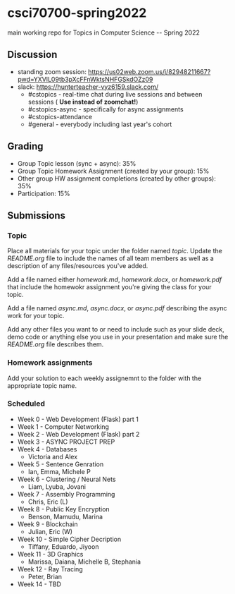 # csci70700-spring2022

main working repo for Topics in  Computer Science -- Spring 2022

## Discussion
- standing zoom session: https://us02web.zoom.us/j/82948211667?pwd=YXVlL09tb3pXcFFnWktsNHFGSkdOZz09
- slack: https://hunterteacher-vyz6159.slack.com/
  - #cstopics - real-time chat during live sessions and between sessions ( __Use instead of zoomchat!__)
  - #cstopics-async - specifically for async assignments
  - #cstopics-attendance 
  - #general - everybody including last year's cohort

## Grading
- Group Topic lesson (sync + async): 35%
- Group Topic Homework Assignment (created by your group): 15%
- Other group HW assignment completions (created by other groups): 35%
- Participation: 15%

## Submissions

### Topic

Place all materials for your topic under the folder named
*topic*. Update the *README.org* file to include the names of all team
members as well as a description of any files/resources you've added.

Add a file named either *homework.md*, *homework.docx*, or
*homework.pdf* that include the homewokr assignment you're giving the
class for your topic.

Add a file named *async.md*, *async.docx*, or *async.pdf* describing the async work for your topic.

Add any other files you want to or need to include such as your slide deck, demo code or anything else you use in your presentation and make sure the *README.org* file describes them.

### Homework assignments

Add your solution to each weekly assignemnt to the folder with the appropriate topic name.

### Scheduled

- Week 0 - Web Development (Flask) part 1
- Week 1 - Computer Networking
- Week 2 - Web Development (Flask) part 2
- Week 3 - ASYNC PROJECT PREP
- Week 4 - Databases
  - Victoria and Alex
- Week 5 - Sentence Genration
  - Ian, Emma, Michele P
- Week 6 - Clustering / Neural Nets
  - Liam, Lyuba, Jovani
- Week 7 - Assembly Programming
  - Chris, Eric (L)
- Week 8 - Public Key Encryption
  - Benson, Mamudu, Marina
- Week 9 - Blockchain 
  - Julian, Eric (W)
- Week 10 - Simple Cipher Decription
  - Tiffany, Eduardo, Jiyoon
- Week 11 - 3D Graphics
  - Marissa, Daiana, Michelle B, Stephania
- Week 12 - Ray Tracing 
  - Peter, Brian
- Week 14 - TBD
  

